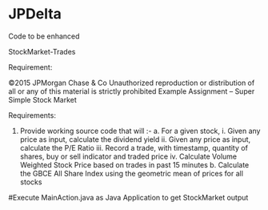 # JPDelta
Code to be enhanced

StockMarket-Trades

Requirement:

©2015 JPMorgan Chase & Co Unauthorized reproduction or distribution of all or any of this material is strictly prohibited
Example Assignment – Super Simple Stock Market

Requirements:
1. Provide working source code that will :-
a. For a given stock,
i. Given any price as input, calculate the dividend yield
ii. Given any price as input, calculate the P/E Ratio
iii. Record a trade, with timestamp, quantity of shares, buy or sell indicator and traded price
iv. Calculate Volume Weighted Stock Price based on trades in past 15 minutes
b. Calculate the GBCE All Share Index using the geometric mean of prices for all stocks

#Execute MainAction.java as Java Application  to get StockMarket output
